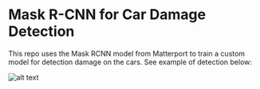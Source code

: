 # Mask R-CNN for Car Damage Detection

This repo uses the Mask RCNN model from Matterport to train a custom model for detection damage on the cars. See example of detection below:

![alt text](https://github.com/Mohit2008/Object-Detection/blob/master/results/combined.jpg)

